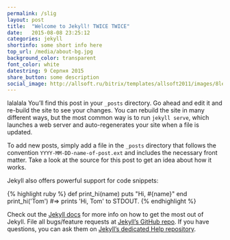```yaml
---
permalink: /slig
layout: post
title:  "Welcome to Jekyll! TWICE TWICE"
date:   2015-08-08 23:25:12
categories: jekyll
shortinfo: some short info here
top_url: /media/about-bg.jpg
background_color: transparent
font_color: white
datestring: 9 Серпня 2015
share_button: some description
social_image: http://allsoft.ru/bitrix/templates/allsoft2011/images/8let/dragon_normal.jpg
---
```

lalalala
You’ll find this post in your `_posts` directory. Go ahead and edit it and re-build the site to see your changes. You can rebuild the site in many different ways, but the most common way is to run `jekyll serve`, which launches a web server and auto-regenerates your site when a file is updated.

To add new posts, simply add a file in the `_posts` directory that follows the convention `YYYY-MM-DD-name-of-post.ext` and includes the necessary front matter. Take a look at the source for this post to get an idea about how it works.

Jekyll also offers powerful support for code snippets:

{% highlight ruby %}
def print_hi(name)
  puts "Hi, #{name}"
end
print_hi('Tom')
#=> prints 'Hi, Tom' to STDOUT.
{% endhighlight %}

Check out the [Jekyll docs][jekyll] for more info on how to get the most out of Jekyll. File all bugs/feature requests at [Jekyll’s GitHub repo][jekyll-gh]. If you have questions, you can ask them on [Jekyll’s dedicated Help repository][jekyll-help].

[jekyll]:      http://jekyllrb.com
[jekyll-gh]:   https://github.com/jekyll/jekyll
[jekyll-help]: https://github.com/jekyll/jekyll-help
